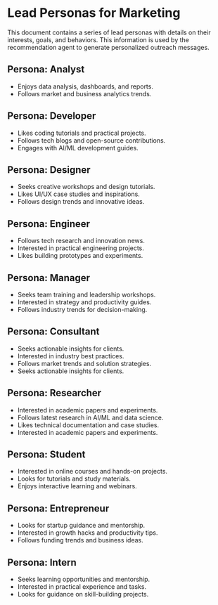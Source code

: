 # Lead Personas for Marketing

This document contains a series of lead personas with details on their interests, goals, and behaviors. This information is used by the recommendation agent to generate personalized outreach messages.

## Persona: Analyst
- Enjoys data analysis, dashboards, and reports.
- Follows market and business analytics trends.

## Persona: Developer
- Likes coding tutorials and practical projects.
- Follows tech blogs and open-source contributions.
- Engages with AI/ML development guides.

## Persona: Designer
- Seeks creative workshops and design tutorials.
- Likes UI/UX case studies and inspirations.
- Follows design trends and innovative ideas.

## Persona: Engineer
- Follows tech research and innovation news.
- Interested in practical engineering projects.
- Likes building prototypes and experiments.

## Persona: Manager
- Seeks team training and leadership workshops.
- Interested in strategy and productivity guides.
- Follows industry trends for decision-making.

## Persona: Consultant
- Seeks actionable insights for clients.
- Interested in industry best practices.
- Follows market trends and solution strategies.
- Seeks actionable insights for clients.

## Persona: Researcher
- Interested in academic papers and experiments.
- Follows latest research in AI/ML and data science.
- Likes technical documentation and case studies.
- Interested in academic papers and experiments.

## Persona: Student
- Interested in online courses and hands-on projects.
- Looks for tutorials and study materials.
- Enjoys interactive learning and webinars.

## Persona: Entrepreneur
- Looks for startup guidance and mentorship.
- Interested in growth hacks and productivity tips.
- Follows funding trends and business ideas.

## Persona: Intern
- Seeks learning opportunities and mentorship.
- Interested in practical experience and tasks.
- Looks for guidance on skill-building projects.